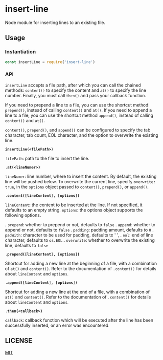 # insert-line

Node module for inserting lines to an existing file.

## Usage

### Instantiation

```js
const insertLine = require('insert-line')
```

### API

`insertLine` accepts a file path, after which you can call the chained methods: `content()` to specify the content and
`at()` to specify the line number. Finally, you must call `then()` and pass your callback function.

If you need to prepend a line to a file, you can use the shortcut method `prepend()`, instead of calling `content()` and `at()`.
If you need to append a line to a file, you can use the shortcut method `append()`, instead of calling `content()` and `at()`.

`content()`, `prepend()`, and `append()` can be configured to specify the tab character, tab count, EOL character, and the
option to overwrite the existing line.

**`insertLine(<filePath>)`**

`filePath`: path to the file to insert the line.

**`.at(<lineNumer>)`**

`lineNumer`: line number, where to insert the content. By default, the existing line will be pushed below. To overwrite the
current line, specify `overwrite: true`, in the `options` object passed to `content()`, `prepend()`, or `append()`.

**`.content([lineContent], [options])`**

`lineContent`: the content to be inserted at the line. If not specified, it defaults to an empty string.
`options`: the options object supports the following options.

  . `prepend`: whether to prepend or not, defaults to `false`
  . `append`: whether to append or not, defaults to `false`
  . `padding`: padding amount, defaults to `0`
  . `padWith`: character to be used for padding, defaults to ' ',
  . `eol`: end of line character, defaults to `os.EOL`
  . `overwrite`: whether to overwrite the existing line, defaults to `false`

**`.prepend([lineContent], [options])`**

Shortcut for adding a new line at the beginning of a file, with a combination of `at()` and `content()`.
Refer to the documentation of `.content()` for details about `lineContent` and `options`.

**`.append([lineContent], [options])`**

Shortcut for adding a new line at the end of a file, with a combination of `at()` and `content()`.
Refer to the documentation of `.content()` for details about `lineContent` and `options`.

**`.then(<callback>)`**

`callback`: callback function which will be executed after the line has been successfully inserted, or an error was encountered.

## LICENSE

[MIT](LICENSE)